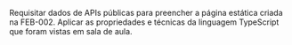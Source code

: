 Requisitar dados de APIs públicas para preencher a página estática criada na FEB-002. Aplicar as propriedades e técnicas da linguagem TypeScript que foram vistas em sala de aula.
